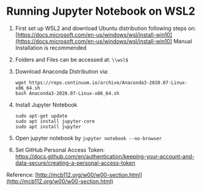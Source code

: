 # Running Jupyter Notebook on WSL2

1. First set up WSL2 and download Ubuntu distribution following steps on: [https://docs.microsoft.com/en-us/windows/wsl/install-win10](https://docs.microsoft.com/en-us/windows/wsl/install-win10)
Manual Installation is recommended
2. Folders and Files can be accessed at: `\\wsl$`
3. Download Anaconda Distribution via:
	```
	wget https://repo.continuum.io/archive/Anaconda3-2020.07-Linux-x86_64.sh
	bash Anaconda3-2020.07-Linux-x86_64.sh
	```
4. Install Jupyter Notebook

	```
	sudo apt-get update
	sudo apt install jupyter-core
	sudo apt install jupyter
	```

5. Open jupyter notebook by `jupyter notebook --no-browser`

6. Set GitHub Personal Access Token: https://docs.github.com/en/authentication/keeping-your-account-and-data-secure/creating-a-personal-access-token

Reference: [http://mcb112.org/w00/w00-section.html](http://mcb112.org/w00/w00-section.html)
